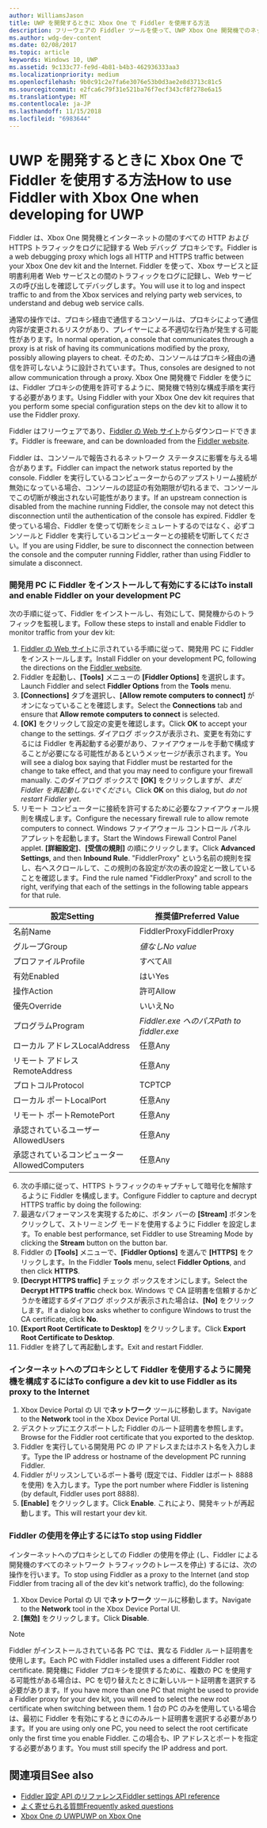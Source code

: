 ```yaml
---
author: WilliamsJason
title: UWP を開発するときに Xbox One で Fiddler を使用する方法
description: フリーウェアの Fiddler ツールを使って、UWP Xbox One 開発機でのネットワーク トラフィックを確認する方法について説明します。
ms.author: wdg-dev-content
ms.date: 02/08/2017
ms.topic: article
keywords: Windows 10, UWP
ms.assetid: 9c133c77-fe9d-4b81-b4b3-462936333aa3
ms.localizationpriority: medium
ms.openlocfilehash: 9b0c91c2e7fa6e3076e53b0d3ae2e8d3713c81c5
ms.sourcegitcommit: e2fca6c79f31e521ba76f7ecf343cf8f278e6a15
ms.translationtype: MT
ms.contentlocale: ja-JP
ms.lasthandoff: 11/15/2018
ms.locfileid: "6983644"
---
```

# <a name="how-to-use-fiddler-with-xbox-one-when-developing-for-uwp"></a><span data-ttu-id="9395e-104">UWP を開発するときに Xbox One で Fiddler を使用する方法</span><span class="sxs-lookup"><span data-stu-id="9395e-104">How to use Fiddler with Xbox One when developing for UWP</span></span>

<span data-ttu-id="9395e-105">Fiddler は、Xbox One 開発機とインターネットの間のすべての HTTP および HTTPS トラフィックをログに記録する Web デバッグ プロキシです。</span><span class="sxs-lookup"><span data-stu-id="9395e-105">Fiddler is a web debugging proxy which logs all HTTP and HTTPS traffic between your Xbox One dev kit and the Internet.</span></span> <span data-ttu-id="9395e-106">Fiddler を使って、Xbox サービスと証明書利用者 Web サービスとの間のトラフィックをログに記録し、Web サービスの呼び出しを確認してデバッグします。</span><span class="sxs-lookup"><span data-stu-id="9395e-106">You will use it to log and inspect traffic to and from the Xbox services and relying party web services, to understand and debug web service calls.</span></span> 

<span data-ttu-id="9395e-107">通常の操作では、プロキシ経由で通信するコンソールは、プロキシによって通信内容が変更されるリスクがあり、プレイヤーによる不適切な行為が発生する可能性があります。</span><span class="sxs-lookup"><span data-stu-id="9395e-107">In normal operation, a console that communicates through a proxy is at risk of having its communications modified by the proxy, possibly allowing players to cheat.</span></span> <span data-ttu-id="9395e-108">そのため、コンソールはプロキシ経由の通信を許可しないように設計されています。</span><span class="sxs-lookup"><span data-stu-id="9395e-108">Thus, consoles are designed to not allow communication through a proxy.</span></span> <span data-ttu-id="9395e-109">Xbox One 開発機で Fiddler を使うには、Fiddler プロキシの使用を許可するように、開発機で特別な構成手順を実行する必要があります。</span><span class="sxs-lookup"><span data-stu-id="9395e-109">Using Fiddler with your Xbox One dev kit requires that you perform some special configuration steps on the dev kit to allow it to use the Fiddler proxy.</span></span> 

<span data-ttu-id="9395e-110">Fiddler はフリーウェアであり、[Fiddler の Web サイト](http://www.fiddler2.com/fiddler2/)からダウンロードできます。</span><span class="sxs-lookup"><span data-stu-id="9395e-110">Fiddler is freeware, and can be downloaded from the [Fiddler website](http://www.fiddler2.com/fiddler2/).</span></span> 

<span data-ttu-id="9395e-111">Fiddler は、コンソールで報告されるネットワーク ステータスに影響を与える場合があります。</span><span class="sxs-lookup"><span data-stu-id="9395e-111">Fiddler can impact the network status reported by the console.</span></span> <span data-ttu-id="9395e-112">Fiddler を実行しているコンピューターからのアップストリーム接続が無効になっている場合、コンソールの認証の有効期限が切れるまで、コンソールでこの切断が検出されない可能性があります。</span><span class="sxs-lookup"><span data-stu-id="9395e-112">If an upstream connection is disabled from the machine running Fiddler, the console may not detect this disconnection until the authentication of the console has expired.</span></span> <span data-ttu-id="9395e-113">Fiddler を使っている場合、Fiddler を使って切断をシミュレートするのではなく、必ずコンソールと Fiddler を実行しているコンピューターとの接続を切断してください。</span><span class="sxs-lookup"><span data-stu-id="9395e-113">If you are using Fiddler, be sure to disconnect the connection between the console and the computer running Fiddler, rather than using Fiddler to simulate a disconnect.</span></span>

### <a name="to-install-and-enable-fiddler-on-your-development-pc"></a><span data-ttu-id="9395e-114">開発用 PC に Fiddler をインストールして有効にするには</span><span class="sxs-lookup"><span data-stu-id="9395e-114">To install and enable Fiddler on your development PC</span></span>
<span data-ttu-id="9395e-115">次の手順に従って、Fiddler をインストールし、有効にして、開発機からのトラフィックを監視します。</span><span class="sxs-lookup"><span data-stu-id="9395e-115">Follow these steps to install and enable Fiddler to monitor traffic from your dev kit:</span></span>

1. <span data-ttu-id="9395e-116">[Fiddler の Web サイト](http://www.fiddler2.com/fiddler2/)に示されている手順に従って、開発用 PC に Fiddler をインストールします。</span><span class="sxs-lookup"><span data-stu-id="9395e-116">Install Fiddler on your development PC, following the directions on the [Fiddler website](http://www.fiddler2.com/fiddler2/).</span></span> 
2. <span data-ttu-id="9395e-117">Fiddler を起動し、**[Tools]** メニューの **[Fiddler Options]** を選択します。</span><span class="sxs-lookup"><span data-stu-id="9395e-117">Launch Fiddler and select **Fiddler Options** from the **Tools** menu.</span></span> 
3. <span data-ttu-id="9395e-118">**[Connections]** タブを選択し、**[Allow remote computers to connect]** がオンになっていることを確認します。</span><span class="sxs-lookup"><span data-stu-id="9395e-118">Select the **Connections** tab and ensure that **Allow remote computers to connect** is selected.</span></span> 
4. <span data-ttu-id="9395e-119">**[OK]** をクリックして設定の変更を確認します。</span><span class="sxs-lookup"><span data-stu-id="9395e-119">Click **OK** to accept your change to the settings.</span></span> <span data-ttu-id="9395e-120">ダイアログ ボックスが表示され、変更を有効にするには Fiddler を再起動する必要があり、ファイアウォールを手動で構成することが必要になる可能性があるというメッセージが表示されます。</span><span class="sxs-lookup"><span data-stu-id="9395e-120">You will see a dialog box saying that Fiddler must be restarted for the change to take effect, and that you may need to configure your firewall manually.</span></span> <span data-ttu-id="9395e-121">このダイアログ ボックスで **[OK]** をクリックしますが、*まだ Fiddler を再起動しないでください*。</span><span class="sxs-lookup"><span data-stu-id="9395e-121">Click **OK** on this dialog, but *do not restart Fiddler yet*.</span></span>
5. <span data-ttu-id="9395e-122">リモート コンピューターに接続を許可するために必要なファイアウォール規則を構成します。</span><span class="sxs-lookup"><span data-stu-id="9395e-122">Configure the necessary firewall rule to allow remote computers to connect.</span></span> <span data-ttu-id="9395e-123">Windows ファイアウォール コントロール パネル アプレットを起動します。</span><span class="sxs-lookup"><span data-stu-id="9395e-123">Start the Windows Firewall Control Panel applet.</span></span> <span data-ttu-id="9395e-124">**[詳細設定]**、**[受信の規則]** の順にクリックします。</span><span class="sxs-lookup"><span data-stu-id="9395e-124">Click **Advanced Settings**, and then **Inbound Rule**.</span></span> <span data-ttu-id="9395e-125">"FiddlerProxy" という名前の規則を探し、右へスクロールして、この規則の各設定が次の表の設定と一致していることを確認します。</span><span class="sxs-lookup"><span data-stu-id="9395e-125">Find the rule named "FiddlerProxy" and scroll to the right, verifying that each of the settings in the following table appears for that rule.</span></span>
  
  | <span data-ttu-id="9395e-126">設定</span><span class="sxs-lookup"><span data-stu-id="9395e-126">Setting</span></span>           | <span data-ttu-id="9395e-127">推奨値</span><span class="sxs-lookup"><span data-stu-id="9395e-127">Preferred Value</span></span>                |
  | ----              | ----                           |
  | <span data-ttu-id="9395e-128">名前</span><span class="sxs-lookup"><span data-stu-id="9395e-128">Name</span></span>              | <span data-ttu-id="9395e-129">FiddlerProxy</span><span class="sxs-lookup"><span data-stu-id="9395e-129">FiddlerProxy</span></span>                   |
  | <span data-ttu-id="9395e-130">グループ</span><span class="sxs-lookup"><span data-stu-id="9395e-130">Group</span></span>             | *<span data-ttu-id="9395e-131">値なし</span><span class="sxs-lookup"><span data-stu-id="9395e-131">No value</span></span>* |
  | <span data-ttu-id="9395e-132">プロファイル</span><span class="sxs-lookup"><span data-stu-id="9395e-132">Profile</span></span>           | <span data-ttu-id="9395e-133">すべて</span><span class="sxs-lookup"><span data-stu-id="9395e-133">All</span></span>                            |
  | <span data-ttu-id="9395e-134">有効</span><span class="sxs-lookup"><span data-stu-id="9395e-134">Enabled</span></span>           | <span data-ttu-id="9395e-135">はい</span><span class="sxs-lookup"><span data-stu-id="9395e-135">Yes</span></span>                            |
  | <span data-ttu-id="9395e-136">操作</span><span class="sxs-lookup"><span data-stu-id="9395e-136">Action</span></span>            | <span data-ttu-id="9395e-137">許可</span><span class="sxs-lookup"><span data-stu-id="9395e-137">Allow</span></span>                          |
  | <span data-ttu-id="9395e-138">優先</span><span class="sxs-lookup"><span data-stu-id="9395e-138">Override</span></span>          | <span data-ttu-id="9395e-139">いいえ</span><span class="sxs-lookup"><span data-stu-id="9395e-139">No</span></span>                             |
  | <span data-ttu-id="9395e-140">プログラム</span><span class="sxs-lookup"><span data-stu-id="9395e-140">Program</span></span>           | *<span data-ttu-id="9395e-141">Fiddler.exe へのパス</span><span class="sxs-lookup"><span data-stu-id="9395e-141">Path to fiddler.exe</span></span>*          |
  | <span data-ttu-id="9395e-142">ローカル アドレス</span><span class="sxs-lookup"><span data-stu-id="9395e-142">LocalAddress</span></span>      | <span data-ttu-id="9395e-143">任意</span><span class="sxs-lookup"><span data-stu-id="9395e-143">Any</span></span>                            |
  | <span data-ttu-id="9395e-144">リモート アドレス</span><span class="sxs-lookup"><span data-stu-id="9395e-144">RemoteAddress</span></span>     | <span data-ttu-id="9395e-145">任意</span><span class="sxs-lookup"><span data-stu-id="9395e-145">Any</span></span>                            |
  | <span data-ttu-id="9395e-146">プロトコル</span><span class="sxs-lookup"><span data-stu-id="9395e-146">Protocol</span></span>          | <span data-ttu-id="9395e-147">TCP</span><span class="sxs-lookup"><span data-stu-id="9395e-147">TCP</span></span>                            |
  | <span data-ttu-id="9395e-148">ローカル ポート</span><span class="sxs-lookup"><span data-stu-id="9395e-148">LocalPort</span></span>         | <span data-ttu-id="9395e-149">任意</span><span class="sxs-lookup"><span data-stu-id="9395e-149">Any</span></span>                            |
  | <span data-ttu-id="9395e-150">リモート ポート</span><span class="sxs-lookup"><span data-stu-id="9395e-150">RemotePort</span></span>        | <span data-ttu-id="9395e-151">任意</span><span class="sxs-lookup"><span data-stu-id="9395e-151">Any</span></span>                            |
  | <span data-ttu-id="9395e-152">承認されているユーザー</span><span class="sxs-lookup"><span data-stu-id="9395e-152">AllowedUsers</span></span>      | <span data-ttu-id="9395e-153">任意</span><span class="sxs-lookup"><span data-stu-id="9395e-153">Any</span></span>                            |
  | <span data-ttu-id="9395e-154">承認されているコンピューター</span><span class="sxs-lookup"><span data-stu-id="9395e-154">AllowedComputers</span></span>  | <span data-ttu-id="9395e-155">任意</span><span class="sxs-lookup"><span data-stu-id="9395e-155">Any</span></span>                            |


6. <span data-ttu-id="9395e-156">次の手順に従って、HTTPS トラフィックのキャプチャして暗号化を解除するように Fiddler を構成します。</span><span class="sxs-lookup"><span data-stu-id="9395e-156">Configure Fiddler to capture and decrypt HTTPS traffic by doing the following:</span></span>
  1. <span data-ttu-id="9395e-157">最適なパフォーマンスを実現するために、ボタン バーの **[Stream]** ボタンをクリックして、ストリーミング モードを使用するように Fiddler を設定します。</span><span class="sxs-lookup"><span data-stu-id="9395e-157">To enable best performance, set Fiddler to use Streaming Mode by clicking the **Stream** button on the button bar.</span></span>
  2. <span data-ttu-id="9395e-158">Fiddler の **[Tools]** メニューで、**[Fiddler Options]** を選んで **[HTTPS]** をクリックします。</span><span class="sxs-lookup"><span data-stu-id="9395e-158">In the Fiddler **Tools** menu, select **Fiddler Options**, and then click **HTTPS**.</span></span>
  3. <span data-ttu-id="9395e-159">**[Decrypt HTTPS traffic]** チェック ボックスをオンにします。</span><span class="sxs-lookup"><span data-stu-id="9395e-159">Select the **Decrypt HTTPS traffic** check box.</span></span> <span data-ttu-id="9395e-160">Windows で CA 証明書を信頼するかどうかを確認するダイアログ ボックスが表示された場合は、**[No]** をクリックします。</span><span class="sxs-lookup"><span data-stu-id="9395e-160">If a dialog box asks whether to configure Windows to trust the CA certificate, click **No**.</span></span>
  4. <span data-ttu-id="9395e-161">**[Export Root Certificate to Desktop]** をクリックします。</span><span class="sxs-lookup"><span data-stu-id="9395e-161">Click **Export Root Certificate to Desktop**.</span></span>
7. <span data-ttu-id="9395e-162">Fiddler を終了して再起動します。</span><span class="sxs-lookup"><span data-stu-id="9395e-162">Exit and restart Fiddler.</span></span>

### <a name="to-configure-a-dev-kit-to-use-fiddler-as-its-proxy-to-the-internet"></a><span data-ttu-id="9395e-163">インターネットへのプロキシとして Fiddler を使用するように開発機を構成するには</span><span class="sxs-lookup"><span data-stu-id="9395e-163">To configure a dev kit to use Fiddler as its proxy to the Internet</span></span>

1. <span data-ttu-id="9395e-164">Xbox Device Portal の UI で**ネットワーク** ツールに移動します。</span><span class="sxs-lookup"><span data-stu-id="9395e-164">Navigate to the **Network** tool in the Xbox Device Portal UI.</span></span>
2. <span data-ttu-id="9395e-165">デスクトップにエクスポートした Fiddler のルート証明書を参照します。</span><span class="sxs-lookup"><span data-stu-id="9395e-165">Browse for the Fiddler root certificate that you exported to the desktop.</span></span> 
3. <span data-ttu-id="9395e-166">Fiddler を実行している開発用 PC の IP アドレスまたはホスト名を入力します。</span><span class="sxs-lookup"><span data-stu-id="9395e-166">Type the IP address or hostname of the development PC running Fiddler.</span></span>
4. <span data-ttu-id="9395e-167">Fiddler がリッスンしているポート番号 (既定では、Fiddler はポート 8888 を使用) を入力します。</span><span class="sxs-lookup"><span data-stu-id="9395e-167">Type the port number where Fiddler is listening (by default, Fiddler uses port 8888).</span></span> 
5. <span data-ttu-id="9395e-168">**[Enable]** をクリックします。</span><span class="sxs-lookup"><span data-stu-id="9395e-168">Click **Enable**.</span></span> <span data-ttu-id="9395e-169">これにより、開発キットが再起動します。</span><span class="sxs-lookup"><span data-stu-id="9395e-169">This will restart your dev kit.</span></span>

### <a name="to-stop-using-fiddler"></a><span data-ttu-id="9395e-170">Fiddler の使用を停止するには</span><span class="sxs-lookup"><span data-stu-id="9395e-170">To stop using Fiddler</span></span>
<span data-ttu-id="9395e-171">インターネットへのプロキシとしての Fiddler の使用を停止 (し、Fiddler による開発機のすべてのネットワーク トラフィックのトレースを停止) するには、次の操作を行います。</span><span class="sxs-lookup"><span data-stu-id="9395e-171">To stop using Fiddler as a proxy to the Internet (and stop Fiddler from tracing all of the dev kit's network traffic), do the following:</span></span>

1. <span data-ttu-id="9395e-172">Xbox Device Portal の UI で**ネットワーク** ツールに移動します。</span><span class="sxs-lookup"><span data-stu-id="9395e-172">Navigate to the **Network** tool in the Xbox Device Portal UI.</span></span>
2. <span data-ttu-id="9395e-173">**[無効]** をクリックします。</span><span class="sxs-lookup"><span data-stu-id="9395e-173">Click **Disable**.</span></span>

> [!NOTE]
> <span data-ttu-id="9395e-174">Fiddler がインストールされている各 PC では、異なる Fiddler ルート証明書を使用します。</span><span class="sxs-lookup"><span data-stu-id="9395e-174">Each PC with Fiddler installed uses a different Fiddler root certificate.</span></span> <span data-ttu-id="9395e-175">開発機に Fiddler プロキシを提供するために、複数の PC を使用する可能性がある場合は、PC を切り替えたときに新しいルート証明書を選択する必要があります。</span><span class="sxs-lookup"><span data-stu-id="9395e-175">If you have more than one PC that might be used to provide a Fiddler proxy for your dev kit, you will need to select the new root certificate when switching between them.</span></span> <span data-ttu-id="9395e-176">1 台の PC のみを使用している場合は、最初に Fiddler を有効にするときにのみルート証明書を選択する必要があります。</span><span class="sxs-lookup"><span data-stu-id="9395e-176">If you are using only one PC, you need to select the root certificate only the first time you enable Fiddler.</span></span> <span data-ttu-id="9395e-177">この場合も、IP アドレスとポートを指定する必要があります。</span><span class="sxs-lookup"><span data-stu-id="9395e-177">You must still specify the IP address and port.</span></span>

## <a name="see-also"></a><span data-ttu-id="9395e-178">関連項目</span><span class="sxs-lookup"><span data-stu-id="9395e-178">See also</span></span>
- [<span data-ttu-id="9395e-179">Fiddler 設定 API のリファレンス</span><span class="sxs-lookup"><span data-stu-id="9395e-179">Fiddler settings API reference</span></span>](wdp-fiddler-api.md)
- [<span data-ttu-id="9395e-180">よく寄せられる質問</span><span class="sxs-lookup"><span data-stu-id="9395e-180">Frequently asked questions</span></span>](frequently-asked-questions.md)
- [<span data-ttu-id="9395e-181">Xbox One の UWP</span><span class="sxs-lookup"><span data-stu-id="9395e-181">UWP on Xbox One</span></span>](index.md)



